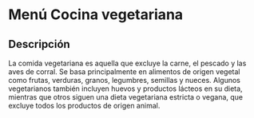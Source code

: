 # Menú Cocina vegetariana

## Descripción

La comida vegetariana es aquella que excluye la carne, el pescado y las aves de corral. Se basa principalmente en alimentos de origen vegetal como frutas, verduras, granos, legumbres, semillas y nueces. Algunos vegetarianos también incluyen huevos y productos lácteos en su dieta, mientras que otros siguen una dieta vegetariana estricta o vegana, que excluye todos los productos de origen animal. 